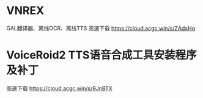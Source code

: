 # VNREX
GAL翻译器、离线OCR、离线TTS
高速下载 https://cloud.acgc.win/s/ZAdxHq 
# VoiceRoid2 TTS语音合成工具安装程序及补丁
高速下载 https://cloud.acgc.win/s/9JnBTX
